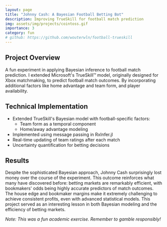 ```yaml
---
layout: page
title: "Johnny Cash: A Bayesian Football Betting Bot"
description: Improving TrueSkill for football match prediction
img: assets/img/projects/cointoss.gif
importance: 3
category: fun
# github: https://github.com/wouterwln/football-trueskill
---
```


## Project Overview
A fun experiment in applying Bayesian inference to football match prediction. I extended Microsoft's TrueSkill™ model, originally designed for Xbox matchmaking, to predict football match outcomes. By incorporating additional factors like home advantage and team form, and player availability.

## Technical Implementation
- Extended TrueSkill's Bayesian model with football-specific factors:
  * Team form as a temporal component
  * Home/away advantage modeling
- Implemented using message passing in RxInfer.jl
- Real-time updating of team ratings after each match
- Uncertainty quantification for betting decisions

## Results
Despite the sophisticated Bayesian approach, Johnny Cash surprisingly lost money over the course of the experiment. This outcome reinforces what many have discovered before: betting markets are remarkably efficient, with bookmakers' odds being highly accurate predictors of match outcomes. The house edge and bookmaker margins make it extremely challenging to achieve consistent profits, even with advanced statistical models. This project served as an interesting lesson in both Bayesian modeling and the efficiency of betting markets.


*Note: This was a fun academic exercise. Remember to gamble responsibly!* 